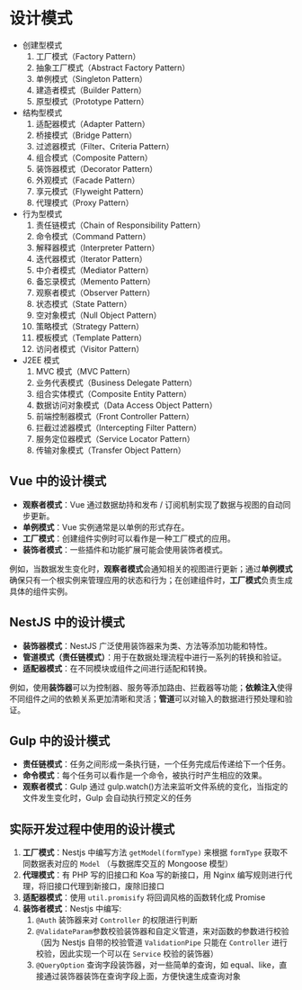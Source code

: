 # 设计模式

-   创建型模式
    1.  工厂模式（Factory Pattern）
    2.  抽象工厂模式（Abstract Factory Pattern）
    3.  单例模式（Singleton Pattern）
    4.  建造者模式（Builder Pattern）
    5.  原型模式（Prototype Pattern）
-   结构型模式
    1.  适配器模式（Adapter Pattern）
    2.  桥接模式（Bridge Pattern）
    3.  过滤器模式（Filter、Criteria Pattern）
    4.  组合模式（Composite Pattern）
    5.  装饰器模式（Decorator Pattern）
    6.  外观模式（Facade Pattern）
    7.  享元模式（Flyweight Pattern）
    8.  代理模式（Proxy Pattern）
-   行为型模式
    1.  责任链模式（Chain of Responsibility Pattern）
    2.  命令模式（Command Pattern）
    3.  解释器模式（Interpreter Pattern）
    4.  迭代器模式（Iterator Pattern）
    5.  中介者模式（Mediator Pattern）
    6.  备忘录模式（Memento Pattern）
    7.  观察者模式（Observer Pattern）
    8.  状态模式（State Pattern）
    9.  空对象模式（Null Object Pattern）
    10. 策略模式（Strategy Pattern）
    11. 模板模式（Template Pattern）
    12. 访问者模式（Visitor Pattern）
-   J2EE 模式
    1.  MVC 模式（MVC Pattern）
    2.  业务代表模式（Business Delegate Pattern）
    3.  组合实体模式（Composite Entity Pattern）
    4.  数据访问对象模式（Data Access Object Pattern）
    5.  前端控制器模式（Front Controller Pattern）
    6.  拦截过滤器模式（Intercepting Filter Pattern）
    7.  服务定位器模式（Service Locator Pattern）
    8.  传输对象模式（Transfer Object Pattern）

## Vue 中的设计模式

-   **观察者模式**：Vue 通过数据劫持和发布 / 订阅机制实现了数据与视图的自动同步更新。
-   **单例模式**：Vue 实例通常是以单例的形式存在。
-   **工厂模式**：创建组件实例时可以看作是一种工厂模式的应用。
-   **装饰者模式**：一些插件和功能扩展可能会使用装饰者模式。

例如，当数据发生变化时，**观察者模式**会通知相关的视图进行更新；通过**单例模式**确保只有一个根实例来管理应用的状态和行为；在创建组件时，**工厂模式**负责生成具体的组件实例。

## NestJS 中的设计模式

-   **装饰器模式**：NestJS 广泛使用装饰器来为类、方法等添加功能和特性。
-   **管道模式（责任链模式）**：用于在数据处理流程中进行一系列的转换和验证。
-   **适配器模式**：在不同模块或组件之间进行适配和转换。

例如，使用**装饰器**可以为控制器、服务等添加路由、拦截器等功能；**依赖注入**使得不同组件之间的依赖关系更加清晰和灵活；**管道**可以对输入的数据进行预处理和验证。

## Gulp 中的设计模式

-   **责任链模式**：任务之间形成一条执行链，一个任务完成后传递给下一个任务。
-   **命令模式**：每个任务可以看作是一个命令，被执行时产生相应的效果。
-   **观察者模式**：Gulp 通过 gulp.watch()方法来监听文件系统的变化，当指定的文件发生变化时，Gulp 会自动执行预定义的任务

## 实际开发过程中使用的设计模式

1. **工厂模式**：Nestjs 中编写方法 `getModel(formType)` 来根据 `formType` 获取不同数据表对应的 `Model` （与数据库交互的 Mongoose 模型）
2. **代理模式**：有 PHP 写的旧接口和 Koa 写的新接口，用 Nginx 编写规则进行代理，将旧接口代理到新接口，废除旧接口
3. **适配器模式**：使用 `util.promisify` 将回调风格的函数转化成 Promise
4. **装饰者模式**：Nestjs 中编写:
    1. `@Auth` 装饰器来对 `Controller` 的权限进行判断
    2. `@ValidateParam`参数校验装饰器和自定义管道，来对函数的参数进行校验（因为 Nestjs 自带的校验管道 `ValidationPipe` 只能在 `Controller` 进行校验，因此实现一个可以在 `Service` 校验的装饰器）
    3. `@QueryOption` 查询字段装饰器，对一些简单的查询，如 equal、like，直接通过装饰器装饰在查询字段上面，方便快速生成查询对象
